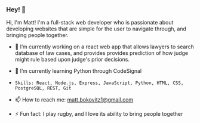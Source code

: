 ### Hey! 👋

Hi, I'm Matt! I'm a full-stack web developer who is passionate about developing websites that are simple for the user to navigate through, and bringing people together. 

- 🔭  I’m currently working on a react web app that allows lawyers to search database of law cases, and provides provides prediction of how judge might rule based upon judge's prior decisions. 
- 🌱  I’m currently learning Python through CodeSignal
-     Skills: React, Node.js, Express, JavaScript, Python, HTML, CSS, PostgreSQL, REST, Git
- 📫  How to reach me: matt.bokovitz1@gmail.com

- ⚡ Fun fact: I play rugby, and I love its ability to bring people together

